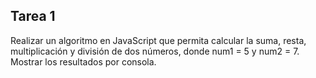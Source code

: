 ## Tarea 1

Realizar un algoritmo en JavaScript que permita calcular la suma, resta, multiplicación y división de dos números, donde num1 = 5 y num2 = 7. Mostrar los resultados por consola.
